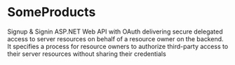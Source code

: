 # SomeProducts

Signup & Signin ASP.NET Web API with OAuth delivering secure delegated access to server resources on behalf of a resource owner on the backend. It specifies a process for resource owners to authorize third-party access to their server resources without sharing their credentials
